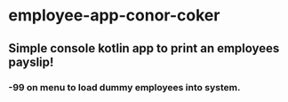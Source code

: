 # employee-app-conor-coker
## Simple console kotlin app to print an employees payslip!
### -99 on menu to load dummy employees into system.
